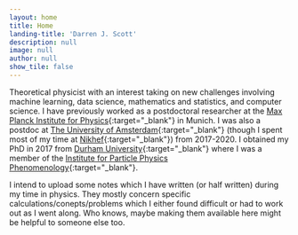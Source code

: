```yaml
---
layout: home
title: Home
landing-title: 'Darren J. Scott'
description: null
image: null
author: null
show_tile: false
---
```


Theoretical physicist with an interest taking on new challenges involving machine learning, data science, mathematics and statistics, and computer science. I have previously worked as a postdoctoral researcher at the [Max Planck Institute for Physics](https://www.mpp.mpg.de/en/){:target="_blank"} in Munich. I was also a postdoc at [The University of Amsterdam](https://iop.uva.nl/itfa/themes/particlephysics/particlephysics.html){:target="_blank"} (though I spent most of my time at [Nikhef](https://theory.web.nikhef.nl/){:target="_blank"}) from 2017-2020. I obtained my PhD in 2017 from [Durham University](https://www.durham.ac.uk/departments/academic/physics/){:target="_blank"} where I was a member of the [Institute for Particle Physics Phenomenology](https://www.ippp.dur.ac.uk/){:target="_blank"}.

I intend to upload some notes which I have written (or half written) during my time in physics. They mostly concern specific calculations/conepts/problems which I either found difficult or had to work out as I went along. Who knows, maybe making them available here might be helpful to someone else too.